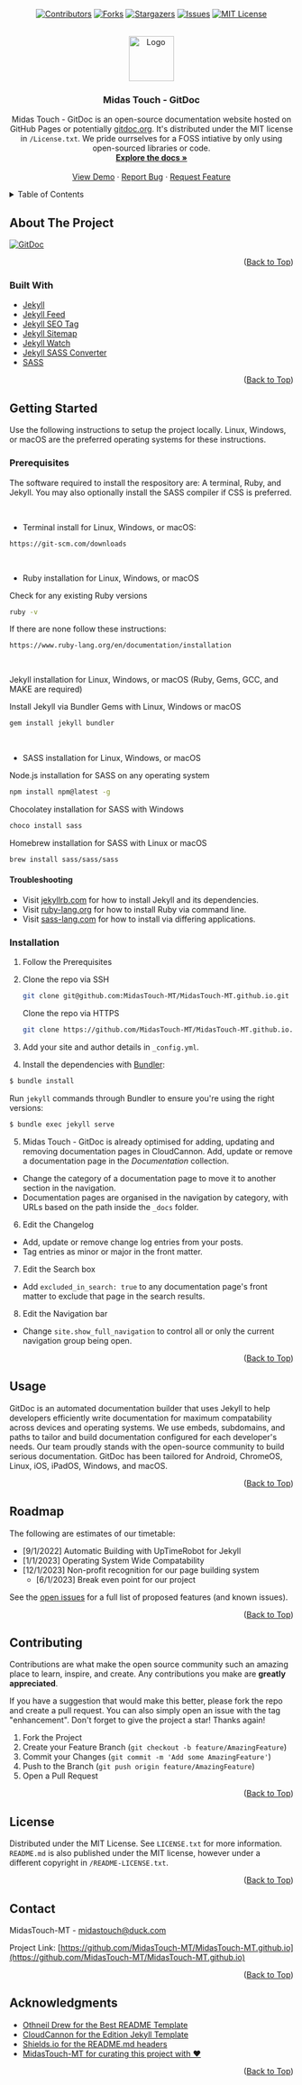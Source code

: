 <div id="top"></div>

<div align="center">

[![Contributors][contributors-shield]][contributors-url]
[![Forks][forks-shield]][forks-url]
[![Stargazers][stars-shield]][stars-url]
[![Issues][issues-shield]][issues-url]
[![MIT License][license-shield]][license-url]


<!-- PROJECT LOGO -->
<br />
  <a href="https://github.com/MidasTouch-MT/MidasTouch-MT.github.io">
    <img src="/touch-icon.png" alt="Logo" width="80" height="80">
  </a>

<h3>Midas Touch - GitDoc</h3>

  Midas Touch - GitDoc is an open-source documentation website hosted on GitHub Pages or potentially [gitdoc.org](https://www.gitdoc.org). 
    It's distributed under the MIT license in `/License.txt`. 
    We pride ourrselves for a FOSS intiative by only using open-sourced libraries or code.
    <br />
    <a href="https://github.com/MidasTouch-MT/MidasTouch-MT.github.io"><strong>Explore the docs »</strong></a>
    <br />
    <br />
    <a href="https://github.com/MidasTouch-MT/MidasTouch-MT.github.io">View Demo</a>
    ·
    <a href="https://github.com/MidasTouch-MT/MidasTouch-MT.github.io/issues">Report Bug</a>
    ·
    <a href="https://github.com/MidasTouch-MT/MidasTouch-MT.github.io/issues">Request Feature</a>
  </p>
</div>


<div align="left">

<!-- TABLE OF CONTENTS -->
<details>
  <summary>Table of Contents</summary>
  <ol>
    <li>
      <a href="#about-the-project">About The Project</a>
      <ul>
        <li><a href="#built-with">Built With</a></li>
      </ul>
    </li>
    <li>
      <a href="#getting-started">Getting Started</a>
      <ul>
        <li><a href="#prerequisites">Prerequisites</a></li>
        <li><a href="#installation">Installation</a></li>
      </ul>
    </li>
    <li><a href="#usage">Usage</a></li>
    <li><a href="#roadmap">Roadmap</a></li>
    <li><a href="#contributing">Contributing</a></li>
    <li><a href="#license">License</a></li>
    <li><a href="#contact">Contact</a></li>
    <li><a href="#acknowledgments">Acknowledgments</a></li>
  </ol>
</details>


<!-- ABOUT THE PROJECT -->
## About The Project

[![GitDoc][product-screenshot]](https://midastouch-mt.github.io)

<p align="right">(<a href="#top">Back to Top</a>)</p>



### Built With

* [Jekyll](https://jekyllrb.com/)
* [Jekyll Feed](https://github.com/jekyll/jekyll-feed)
* [Jekyll SEO Tag](https://github.com/jekyll/jekyll-seo-tag)
* [Jekyll Sitemap](https://github.com/jekyll/jekyll-sitemap)
* [Jekyll Watch](https://github.com/jekyll/jekyll-watch)
* [Jekyll SASS Converter](https://github.com/jekyll/jekyll-sass-converter)
* [SASS](https://sass-lang.com/)

<p align="right">(<a href="#top">Back to Top</a>)</p>



<!-- GETTING STARTED -->
## Getting Started

Use the following instructions to setup the project locally. 
Linux, Windows, or macOS are the preferred operating systems for these instructions.

### Prerequisites

The software required to install the respository are: 
A terminal, Ruby, and Jekyll. You may also optionally install the SASS compiler if CSS is preferred.

<br>

* Terminal install for Linux, Windows, or macOS:
~~~https
https://git-scm.com/downloads
~~~

<br>

* Ruby installation for Linux, Windows, or macOS

Check for any existing Ruby versions
~~~sh
ruby -v
~~~
If there are none follow these instructions:
~~~https
https://www.ruby-lang.org/en/documentation/installation
~~~

<br>

Jekyll installation for Linux, Windows, or macOS
(Ruby, Gems, GCC, and MAKE are required)

Install Jekyll via Bundler Gems with Linux, Windows or macOS
~~~sh
gem install jekyll bundler
~~~

<br>

* SASS installation for Linux, Windows, or macOS

Node.js installation for SASS on any operating system
~~~sh
npm install npm@latest -g
~~~

Chocolatey installation for SASS with Windows
~~~sh
choco install sass
~~~

Homebrew installation for SASS with Linux or macOS
~~~sh
brew install sass/sass/sass
~~~

#### Troubleshooting

* Visit [jekyllrb.com](https://jekyllrb.com/docs) for how to install Jekyll and its dependencies.
* Visit [ruby-lang.org](https://www.ruby-lang.org/en/documentation/installation) for how to install Ruby via command line.
* Visit [sass-lang.com](https://sass-lang.com/install) for how to install via differing applications.

### Installation

1. Follow the Prerequisites
2. Clone the repo via SSH
   ~~~sh
   git clone git@github.com:MidasTouch-MT/MidasTouch-MT.github.io.git
   ~~~

   Clone the repo via HTTPS
   ~~~sh
   git clone https://github.com/MidasTouch-MT/MidasTouch-MT.github.io.git
   ~~~

3. Add your site and author details in `_config.yml`.

4. Install the dependencies with [Bundler](http://bundler.io/):

~~~bash
$ bundle install
~~~

Run `jekyll` commands through Bundler to ensure you're using the right versions:

~~~bash
$ bundle exec jekyll serve
~~~

5. Midas Touch - GitDoc is already optimised for adding, updating and removing documentation pages in CloudCannon.
Add, update or remove a documentation page in the *Documentation* collection.

* Change the category of a documentation page to move it to another section in the navigation.
* Documentation pages are organised in the navigation by category, with URLs based on the path inside the `_docs` folder.

6. Edit the Changelog

* Add, update or remove change log entries from your posts.
* Tag entries as minor or major in the front matter.

7. Edit the Search box

* Add `excluded_in_search: true` to any documentation page's front matter to exclude that page in the search results.

8. Edit the Navigation bar

* Change `site.show_full_navigation` to control all or only the current navigation group being open.

<p align="right">(<a href="#top">Back to Top</a>)</p>


<!-- USAGE EXAMPLES -->
## Usage

GitDoc is an automated documentation builder that uses Jekyll to help developers efficiently write documentation for maximum compatability across devices and operating systems.
We use embeds, subdomains, and paths to tailor and build documentation configured for each developer's needs.
Our team proudly stands with the open-source community to build serious documentation.
GitDoc has been tailored for Android, ChromeOS, Linux, iOS, iPadOS, Windows, and macOS.

<p align="right">(<a href="#top">Back to Top</a>)</p>



<!-- ROADMAP -->
## Roadmap

The following are estimates of our timetable:
- [9/1/2022] Automatic Building with UpTimeRobot for Jekyll
- [1/1/2023] Operating System Wide Compatability
- [12/1/2023] Non-profit recognition for our page building system
    - [6/1/2023] Break even point for our project

See the [open issues](https://github.com/MidasTouch-MT/MidasTouch-MT.github.io/issues) for a full list of proposed features (and known issues).

<p align="right">(<a href="#top">Back to Top</a>)</p>



<!-- CONTRIBUTING -->
## Contributing

Contributions are what make the open source community such an amazing place to learn, inspire, and create. Any contributions you make are **greatly appreciated**.

If you have a suggestion that would make this better, please fork the repo and create a pull request. You can also simply open an issue with the tag "enhancement".
Don't forget to give the project a star! Thanks again!

1. Fork the Project
2. Create your Feature Branch (`git checkout -b feature/AmazingFeature`)
3. Commit your Changes (`git commit -m 'Add some AmazingFeature'`)
4. Push to the Branch (`git push origin feature/AmazingFeature`)
5. Open a Pull Request

<p align="right">(<a href="#top">Back to Top</a>)</p>



<!-- LICENSE -->
## License

Distributed under the MIT License. See `LICENSE.txt` for more information.
`README.md` is also published under the MIT license, however under a different copyright in `/README-LICENSE.txt`.

<p align="right">(<a href="#top">Back to Top</a>)</p>



<!-- CONTACT -->
## Contact

MidasTouch-MT - midastouch@duck.com

Project Link: [https://github.com/MidasTouch-MT/MidasTouch-MT.github.io](https://github.com/MidasTouch-MT/MidasTouch-MT.github.io)

<p align="right">(<a href="#top">Back to Top</a>)</p>



<!-- ACKNOWLEDGMENTS -->
## Acknowledgments

* [Othneil Drew for the Best README Template](https://github.com/othneildrew/Best-README-Template)
* [CloudCannon for the Edition Jekyll Template](https://github.com/CloudCannon/edition-jekyll-template)
* [Shields.io for the README.md headers](https://shields.io)
* [MidasTouch-MT for curating this project with ❤️](https://github.com/MidasTouch-MT)

<p align="right">(<a href="#top">Back to Top</a>)</p>



<!-- MARKDOWN LINKS & IMAGES -->
[contributors-shield]: https://img.shields.io/github/contributors/MidasTouch-MT/MidasTouch-MT.github.io.svg?style=for-the-badge
[contributors-url]: https://github.com/MidasTouch-MT/MidasTouch-MT.github.io/graphs/contributors
[forks-shield]: https://img.shields.io/github/forks/MidasTouch-MT/MidasTouch-MT.github.io.svg?style=for-the-badge
[forks-url]: https://github.com/MidasTouch-MT/MidasTouch-MT.github.io/network/members
[stars-shield]: https://img.shields.io/github/stars/MidasTouch-MT/MidasTouch-MT.github.io.svg?style=for-the-badge
[stars-url]: https://github.com/MidasTouch-MT/MidasTouch-MT.github.io/stargazers
[issues-shield]: https://img.shields.io/github/issues/MidasTouch-MT/MidasTouch-MT.github.io.svg?style=for-the-badge
[issues-url]: https://github.com/MidasTouch-MT/MidasTouch-MT.github.io/issues
[license-shield]: https://img.shields.io/github/license/MidasTouch-MT/MidasTouch-MT.github.io.svg?style=for-the-badge
[license-url]: https://github.com/MidasTouch-MT/MidasTouch-MT.github.io/blob/master/LICENSE.txt
[product-screenshot]: images/_screenshot.png
